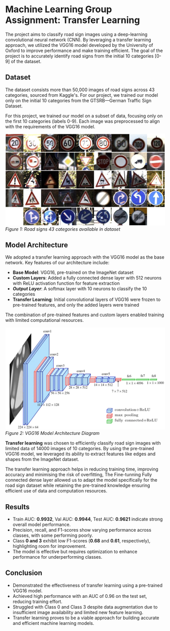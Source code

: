 # Machine Learning Group Assignment: Transfer Learning

The project aims to classify road sign images using a deep-learning convolutional neural network (CNN). By leveraging a transfer learning approach, we utilized the VGG16 model developed by the University of Oxford to improve performance and make training efficient. The goal of the project is to accurately identify road signs from the initial 10 categories [0-9] of the dataset.

## Dataset

The dataset consists more than 50,000 images of road signs across 43 categories, sourced from Kaggle's. For our project, we trained our model only on the initial 10 categories from the GTSRB—German Traffic Sign Dataset.

For this project, we trained our model on a subset of data, focusing only on the first 10 categories (labels 0-9). Each image was preprocessed to align with the requirements of the VGG16 model.

![Figure 1: 43 categories of road sign available in dataset](https://raw.githubusercontent.com/GordonHeg/Machine-Learning-Group-Assignment-Transfer-Learning-/main/images/dataset_sample.jpg)
*Figure 1: Road signs 43 categories available in dataset*


## Model Architecture

We adopted a transfer learning approach with the VGG16 model as the base network. Key features of our architecture include:

- **Base Model**: VGG16, pre-trained on the ImageNet dataset
- **Custom Layers**: Added a fully connected dense layer with 512 neurons with ReLU activation function for feature extraction
- ***Output Layer***: A softmax layer with 10 neurons to classify the 10 categories
- **Transfer Learning**: Initial convolutional layers of VGG16 were frozen to pre-trained features, and only the added layers were trained

The combination of pre-trained features and custom layers enabled training with limited computational resources.

![Figure 2: VGG16 Model Architecture Diagram](https://raw.githubusercontent.com/GordonHeg/Machine-Learning-Group-Assignment-Transfer-Learning-/main/images/model_architecture.jpg)
*Figure 2: VGG16 Model Architecture Diagram*

**Transfer learning** was chosen to efficiently classify road sign images with limited data of 14000 images of 10 categories. By using the pre-trained VGG16 model, we leveraged its ability to extract features like edges and shapes from the ImageNet dataset. 

The transfer learning approach helps in reducing training time, improving accuracy and minimising the risk of overfitting, The Fine-tunning Fully connected dense layer allowed us to adapt the model specifically for the road sign dataset while retaining the pre-trained knowledge ensuring efficient use of data and computation resources.

## Results
- Train AUC: **0.9932**, Val AUC: **0.9944**, Test AUC: **0.9621** indicate strong overall model performance.  
- Precision, recall, and F1-scores show varying performance across classes, with some performing poorly.  
- Class **0 and 3** exhibit low F1-scores (**0.68** and **0.61**, respectively), highlighting room for improvement.  
- The model is effective but requires optimization to enhance performance for underperforming classes.  
## Conclusion

- Demonstrated the effectiveness of transfer learning using a pre-trained VGG16 model.
- Achieved high performance with an AUC of 0.96 on the test set, reducing training effort.
- Struggled with Class 0 and Class 3 despite data augmentation due to insufficient image availability and limited new feature learning.
- Transfer learning proves to be a viable approach for building accurate and efficient machine learning models.

